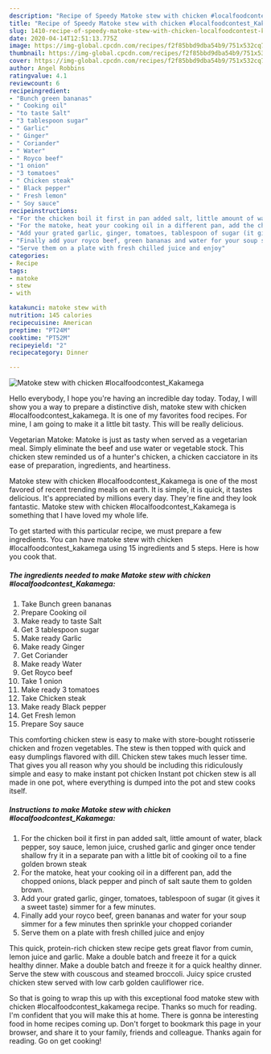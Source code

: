 ```yaml
---
description: "Recipe of Speedy Matoke stew with chicken #localfoodcontest_Kakamega"
title: "Recipe of Speedy Matoke stew with chicken #localfoodcontest_Kakamega"
slug: 1410-recipe-of-speedy-matoke-stew-with-chicken-localfoodcontest-kakamega
date: 2020-04-14T12:51:13.775Z
image: https://img-global.cpcdn.com/recipes/f2f85bbd9dba54b9/751x532cq70/matoke-stew-with-chicken-localfoodcontest_kakamega-recipe-main-photo.jpg
thumbnail: https://img-global.cpcdn.com/recipes/f2f85bbd9dba54b9/751x532cq70/matoke-stew-with-chicken-localfoodcontest_kakamega-recipe-main-photo.jpg
cover: https://img-global.cpcdn.com/recipes/f2f85bbd9dba54b9/751x532cq70/matoke-stew-with-chicken-localfoodcontest_kakamega-recipe-main-photo.jpg
author: Angel Robbins
ratingvalue: 4.1
reviewcount: 6
recipeingredient:
- "Bunch green bananas"
- " Cooking oil"
- "to taste Salt"
- "3 tablespoon sugar"
- " Garlic"
- " Ginger"
- " Coriander"
- " Water"
- " Royco beef"
- "1 onion"
- "3 tomatoes"
- " Chicken steak"
- " Black pepper"
- " Fresh lemon"
- " Soy sauce"
recipeinstructions:
- "For the chicken boil it first in pan added salt, little amount of water, black pepper, soy sauce, lemon juice, crushed garlic and ginger once tender shallow fry it in a separate pan with a little bit of cooking oil to a fine golden brown steak"
- "For the matoke, heat your cooking oil in a different pan, add the chopped onions, black pepper and pinch of salt saute them to golden brown."
- "Add your grated garlic, ginger, tomatoes, tablespoon of sugar (it gives it a sweet taste) simmer for a few minutes."
- "Finally add your royco beef, green bananas and water for your soup simmer for a few minutes then sprinkle your chopped coriander"
- "Serve them on a plate with fresh chilled juice and enjoy"
categories:
- Recipe
tags:
- matoke
- stew
- with

katakunci: matoke stew with 
nutrition: 145 calories
recipecuisine: American
preptime: "PT24M"
cooktime: "PT52M"
recipeyield: "2"
recipecategory: Dinner

---
```



![Matoke stew with chicken #localfoodcontest_Kakamega](https://img-global.cpcdn.com/recipes/f2f85bbd9dba54b9/751x532cq70/matoke-stew-with-chicken-localfoodcontest_kakamega-recipe-main-photo.jpg)

Hello everybody, I hope you're having an incredible day today. Today, I will show you a way to prepare a distinctive dish, matoke stew with chicken #localfoodcontest_kakamega. It is one of my favorites food recipes. For mine, I am going to make it a little bit tasty. This will be really delicious.

Vegetarian Matoke: Matoke is just as tasty when served as a vegetarian meal. Simply eliminate the beef and use water or vegetable stock. This chicken stew reminded us of a hunter&#39;s chicken, a chicken cacciatore in its ease of preparation, ingredients, and heartiness.

Matoke stew with chicken #localfoodcontest_Kakamega is one of the most favored of recent trending meals on earth. It is simple, it is quick, it tastes delicious. It's appreciated by millions every day. They're fine and they look fantastic. Matoke stew with chicken #localfoodcontest_Kakamega is something that I have loved my whole life.


To get started with this particular recipe, we must prepare a few ingredients. You can have matoke stew with chicken #localfoodcontest_kakamega using 15 ingredients and 5 steps. Here is how you cook that.

<!--inarticleads1-->

##### The ingredients needed to make Matoke stew with chicken #localfoodcontest_Kakamega:

1. Take Bunch green bananas
1. Prepare  Cooking oil
1. Make ready to taste Salt
1. Get 3 tablespoon sugar
1. Make ready  Garlic
1. Make ready  Ginger
1. Get  Coriander
1. Make ready  Water
1. Get  Royco beef
1. Take 1 onion
1. Make ready 3 tomatoes
1. Take  Chicken steak
1. Make ready  Black pepper
1. Get  Fresh lemon
1. Prepare  Soy sauce


This comforting chicken stew is easy to make with store-bought rotisserie chicken and frozen vegetables. The stew is then topped with quick and easy dumplings flavored with dill. Chicken stew takes much lesser time. That gives you all reason why you should be including this ridiculously simple and easy to make instant pot chicken Instant pot chicken stew is all made in one pot, where everything is dumped into the pot and stew cooks itself. 

<!--inarticleads2-->

##### Instructions to make Matoke stew with chicken #localfoodcontest_Kakamega:

1. For the chicken boil it first in pan added salt, little amount of water, black pepper, soy sauce, lemon juice, crushed garlic and ginger once tender shallow fry it in a separate pan with a little bit of cooking oil to a fine golden brown steak
1. For the matoke, heat your cooking oil in a different pan, add the chopped onions, black pepper and pinch of salt saute them to golden brown.
1. Add your grated garlic, ginger, tomatoes, tablespoon of sugar (it gives it a sweet taste) simmer for a few minutes.
1. Finally add your royco beef, green bananas and water for your soup simmer for a few minutes then sprinkle your chopped coriander
1. Serve them on a plate with fresh chilled juice and enjoy


This quick, protein-rich chicken stew recipe gets great flavor from cumin, lemon juice and garlic. Make a double batch and freeze it for a quick healthy dinner. Make a double batch and freeze it for a quick healthy dinner. Serve the stew with couscous and steamed broccoli. Juicy spice crusted chicken stew served with low carb golden cauliflower rice. 

So that is going to wrap this up with this exceptional food matoke stew with chicken #localfoodcontest_kakamega recipe. Thanks so much for reading. I'm confident that you will make this at home. There is gonna be interesting food in home recipes coming up. Don't forget to bookmark this page in your browser, and share it to your family, friends and colleague. Thanks again for reading. Go on get cooking!
